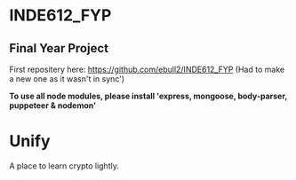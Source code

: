 # INDE612_FYP

## **Final Year Project**

First repositery here: https://github.com/ebull2/INDE612_FYP (Had to make a new one as it wasn't in sync')

**To use all node modules, please install 'express, mongoose, body-parser, puppeteer & nodemon'**



# Unify 

A place to learn  crypto lightly.

